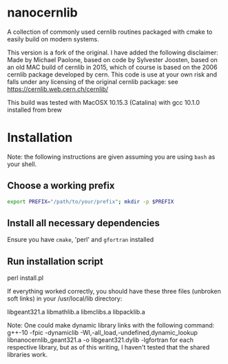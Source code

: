 # nanocernlib

A collection of commonly used cernlib routines packaged with cmake to easily build on modern systems.

This version is a fork of the original.  I have added the following disclaimer:
Made by Michael Paolone, based on code by Sylvester Joosten, based on an old MAC build of cernlib in 2015, which of course is based on the 2006 cernlib package developed by cern.  This code is use at your own risk and falls under any licensing of the original cernlib package: see https://cernlib.web.cern.ch/cernlib/

This build was tested with MacOSX 10.15.3 (Catalina) with gcc 10.1.0 installed from brew


# Installation
Note: the following instructions are given assuming you are using `bash` as your shell.
## Choose a working prefix
```bash
export PREFIX="/path/to/your/prefix"; mkdir -p $PREFIX
```
## Install all necessary dependencies
Ensure you have `cmake`, 'perl' and `gfortran` installed

## Run installation script

perl install.pl

If everything worked correctly, you should have these three files (unbroken soft links) in your /usr/local/lib directory:

  libgeant321.a
  libmathlib.a
  libmclibs.a
  libpacklib.a
  
Note:  One could make dynamic library links with the following command:
  g++-10 -fpic -dynamiclib -Wl,-all_load,-undefined,dynamic_lookup libnanocernlib_geant321.a -o libgeant321.dylib -lgfortran
for each respective library, but as of this writing, I haven't tested that the shared libraries work.